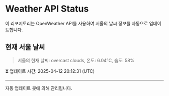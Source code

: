 
# Weather API Status

이 리포지토리는 OpenWeather API를 사용하여 서울의 날씨 정보를 자동으로 업데이트합니다.

## 현재 서울 날씨
> 서울의 현재 날씨: overcast clouds, 온도: 6.04°C, 습도: 58%

⏳ 업데이트 시간: 2025-04-12 20:12:31 (UTC)

---
자동 업데이트 봇에 의해 관리됩니다.
